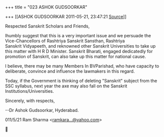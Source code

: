 +++
title = "023 ASHOK GUDSOORKAR"

+++
[[ASHOK GUDSOORKAR	2011-05-21, 23:47:21 [Source](https://groups.google.com/g/bvparishat/c/xw9RIghQPcU)]]



Respected Sanskrit Scholars and Friends,



Ihumbly suggest that this is a very important issue and we persuade the Vice-Chancellors of Rashtriya Sanskrit Sansthan, Rashtriya  
Sanskrit Vidyapeeth, and reknowned other Sanskrit Universities to take up this matter with H R D Minister. Sanskrit Bharati, engaged dedicatedly for promotion of Sanskrit, can also take up this matter for national cause.



I believe, there may be many Members In BVParishad, who have capacity to deliberate, convince and influence the lawmakers in this regard.



Today, if the Government is thinking of deleting "Sanskrit" subject from the SSC syllabus, next year the axe may also fall on the Sanskrit Institutions/Universities.



Sincerely, with respects,

--Dr Ashok Gudsoorkar, Hyderabad.





011/5/21 Ram Sharma \<[ramkara...@yahoo.com]()\>  



